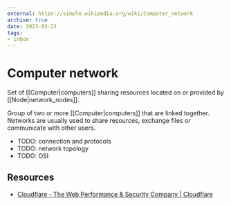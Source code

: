 ```yaml
---
external: https://simple.wikipedia.org/wiki/Computer_network
archive: true
date: 2023-03-21
tags:
- inbox
---
```


# Computer network

Set of [[Computer|computers]] sharing resources located on or provided by
[[Node|network_nodes]].

Group of two or more [[Computer|computers]] that are linked together. Networks
are usually used to share resources, exchange files or communicate with other
users.

- TODO: connection and protocols
- TODO: network topology
- TODO: OSI

## Resources

- [Cloudflare - The Web Performance & Security Company | Cloudflare](https://www.cloudflare.com/)
